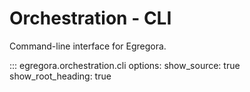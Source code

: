 # Orchestration - CLI

Command-line interface for Egregora.

::: egregora.orchestration.cli
    options:
      show_source: true
      show_root_heading: true
